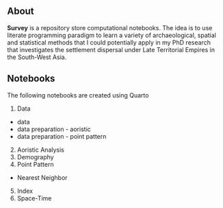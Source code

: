 ## About

**Survey** is a repository store computational notebooks. The idea is to use literate programming paradigm to learn a variety of archaeological, spatial and statistical methods that I could potentially apply in my PhD research that investigates the settlement dispersal under Late Territorial Empires in the South-West Asia.


## Notebooks

The following notebooks are created using Quarto

1. Data
 * data
 * data preparation - aoristic
 * data preparation - point pattern
2. Aoristic Analysis
3. Demography
4. Point Pattern
 * Nearest Neighbor 
5. Index
6. Space-Time
